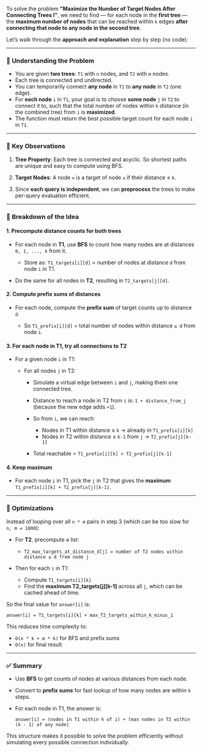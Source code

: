 To solve the problem **"Maximize the Number of Target Nodes After Connecting Trees I"**, we need to find — for each node in the **first tree** — the **maximum number of nodes** that can be reached within `k` edges **after connecting that node to any node in the second tree**.

Let’s walk through the **approach and explanation** step by step (no code):

---

### 🌲 **Understanding the Problem**

* You are given **two trees**: `T1` with `n` nodes, and `T2` with `m` nodes.
* Each tree is connected and undirected.
* You can temporarily connect **any node** in `T1` to **any node** in `T2` (one edge).
* For **each node** `i` in `T1`, your goal is to choose **some node** `j` in `T2` to connect it to, such that the total number of nodes within `k` distance (in the combined tree) from `i` is **maximized**.
* The function must return the best possible target count for each node `i` in `T1`.

---

### 🧠 **Key Observations**

1. **Tree Property**: Each tree is connected and acyclic. So shortest paths are unique and easy to compute using BFS.

2. **Target Nodes**: A node `v` is a target of node `u` if their distance ≤ `k`.

3. Since **each query is independent**, we can **preprocess** the trees to make per-query evaluation efficient.

---

### 🧩 **Breakdown of the Idea**

#### 1. **Precompute distance counts for both trees**

* For each node in **T1**, use **BFS** to count how many nodes are at distances `0, 1, ..., k` from it.

  * Store as: `T1_targets[i][d]` = number of nodes at distance `d` from node `i` in T1.
* Do the same for all nodes in **T2**, resulting in `T2_targets[j][d]`.

#### 2. **Compute prefix sums of distances**

* For each node, compute the **prefix sum** of target counts up to distance `d`.

  * So `T1_prefix[i][d]` = total number of nodes within distance `≤ d` from node `i`.

#### 3. **For each node in T1, try all connections to T2**

* For a given node `i` in T1:

  * For all nodes `j` in T2:

    * Simulate a virtual edge between `i` and `j`, making them one connected tree.
    * Distance to reach a node in T2 from `i` is: `1 + distance_from_j` (because the new edge adds `+1`).
    * So from `i`, we can reach:

      * Nodes in T1 within distance ≤ `k` → already in `T1_prefix[i][k]`
      * Nodes in T2 within distance ≤ `k-1` from `j` → `T2_prefix[j][k-1]`
    * Total reachable = `T1_prefix[i][k] + T2_prefix[j][k-1]`

#### 4. **Keep maximum**

* For each node `i` in T1, pick the `j` in T2 that gives the **maximum** `T1_prefix[i][k] + T2_prefix[j][k-1]`.

---

### 🚀 **Optimizations**

Instead of looping over all `n * m` pairs in step 3 (which can be too slow for `n, m = 1000`):

* For **T2**, precompute a list:

  * `T2_max_targets_at_distance_d[j] = number of T2 nodes within distance ≤ d from node j`
* Then for each `i` in T1:

  * Compute `T1_targets[i][k]`
  * Find the **maximum T2\_targets\[j]\[k-1]** across all `j`, which can be cached ahead of time.

So the final value for `answer[i]` is:

```
answer[i] = T1_targets[i][k] + max_T2_targets_within_k_minus_1
```

This reduces time complexity to:

* `O(n * k + m * k)` for BFS and prefix sums
* `O(n)` for final result

---

### ✅ **Summary**

* Use **BFS** to get counts of nodes at various distances from each node.
* Convert to **prefix sums** for fast lookup of how many nodes are within `k` steps.
* For each node in T1, the answer is:

  ```
  answer[i] = (nodes in T1 within k of i) + (max nodes in T2 within (k - 1) of any node)
  ```

This structure makes it possible to solve the problem efficiently without simulating every possible connection individually.
